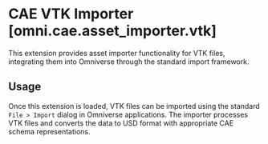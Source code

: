 # CAE VTK Importer [omni.cae.asset_importer.vtk]

This extension provides asset importer functionality for VTK files, integrating them into Omniverse through the standard import framework.

## Usage

Once this extension is loaded, VTK files can be imported using the standard `File > Import` dialog in Omniverse applications.
The importer processes VTK files and converts the data to USD format with appropriate CAE schema representations.
